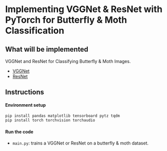 # Implementing VGGNet & ResNet with PyTorch for Butterfly & Moth Classification

## What will be implemented
VGGNet and ResNet for Classifying Butterfly & Moth Images.
- [VGGNet](model/vggnet.py)
- [ResNet](model/resnet.py)


## Instructions
#### Environment setup
```bash
pip install pandas matplotlib tensorboard pytz tqdm
pip install torch torchvision torchaudio
```

#### Run the code
- `main.py`: trains a VGGNet or ResNet on a butterfly & moth dataset.


